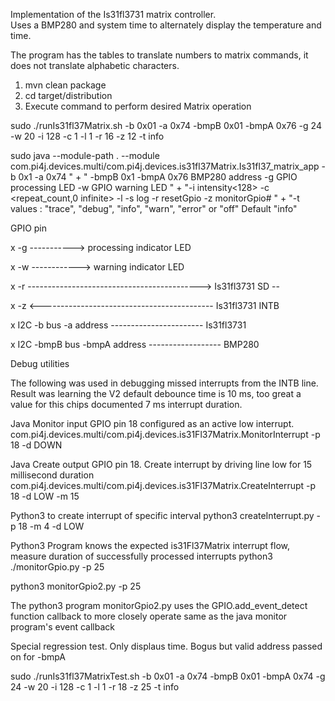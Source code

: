 
Implementation of the  Is31fl3731 matrix controller.  
Uses a BMP280 and system time to alternately display the temperature and time.

The program has the tables to translate numbers to matrix commands, it does not
translate alphabetic characters.



   1. mvn clean package
   2. cd target/distribution
   3. Execute command to perform desired Matrix operation


sudo ./runIs31fl37Matrix.sh -b 0x01 -a 0x74 -bmpB 0x01 -bmpA 0x76 -g 24 -w 20 -i 128 -c 1 -l 1 -r 16 -z 12 -t info


sudo java --module-path . --module  com.pi4j.devices.multi/com.pi4j.devices.is31fl37Matrix.Is31fl37_matrix_app  -b 0x1 -a 0x74 <matrix> " +
" -bmpB 0x1 <BMP280 bus> -bmpA 0x76 BMP280 address  -g  GPIO processing LED      -w GPIO warning LED  " +
"-i intensity<128>  -c <repeat_count,0 infinite>  -l <displays>   -s log  -r resetGpio -z monitorGpio#  " +
"-t values : \"trace\", \"debug\", \"info\", \"warn\", \"error\" or \"off\"  Default \"info\"


GPIO pin

x      -g     ----------->  processing indicator LED

x      -w    ------------>  warning indicator LED


x      -r    ------------------------------------------->   Is31fl3731   SD
                                                                         --

x      -z    <-------------------------------------------   Is31fl3731   INTB

x        I2C  -b bus  -a address  -----------------------   Is31fl3731


x        I2C  -bmpB bus  -bmpA address  ------------------  BMP280



Debug utilities

The following was used in debugging missed interrupts from the INTB line.  Result
was learning the V2 default debounce time is 10 ms, too great a value for this chips
documented 7 ms interrupt duration.

Java Monitor input GPIO pin 18 configured as an active low interrupt.  
com.pi4j.devices.multi/com.pi4j.devices.is31Fl37Matrix.MonitorInterrupt -p 18 -d DOWN 


Java Create output GPIO pin 18.  Create interrupt by driving line low for 15 millisecond duration 
com.pi4j.devices.multi/com.pi4j.devices.is31Fl37Matrix.CreateInterrupt -p 18 -d LOW -m 15

Python3 to create interrupt of specific interval
python3 createInterrupt.py -p 18 -m 4 -d LOW

Python3 Program knows the expected is31Fl37Matrix interrupt flow, measure duration of successfully processed interrupts
python3 ./monitorGpio.py -p 25

python3 monitorGpio2.py -p 25



The python3 program monitorGpio2.py uses the GPIO.add_event_detect function callback to more closely 
operate same as the java monitor program's  event callback





Special regression test.  Only displaus time.  Bogus but valid address passed on for -bmpA

sudo ./runIs31fl37MatrixTest.sh -b 0x01 -a 0x74 -bmpB 0x01 -bmpA 0x74 -g 24 -w 20 -i 128 -c 1 -l 1 -r 18 -z 25 -t info
